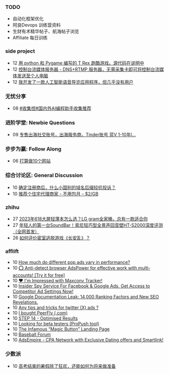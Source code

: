 ### TODO
-  自动化框架优化
-  阿良Devops 训练营资料
-  生财有术精华帖子、航海帖子浏览
-  Affiliate 每日训练

### side project
<!-- sideproject:START -->
-  12 [用 python 和 Pygame 编写的 T Rex 跑酷游戏。源代码在说明中](https://www.youtube.com/watch?v=pZySIXSelCA)
-  12 [控制台流媒体服务器 - DNS+RTMP 服务器，无需采集卡即可将控制台流媒体发送至个人电脑](https://github.com/Aioros/console-streaming-server)
-  12 [我开发了一款人工智能语音导览应用程序，但几乎没有用户](https://www.reddit.com/r/SideProject/comments/18gpp0e/ive_built_an_ai_audio_tour_app_but_have_almost_no/)<!-- sideproject:END -->


### 无忧分享
<!-- ruyo:START -->
-  08 [#收集控#国内外AI编程助手收集推荐](https://51.ruyo.net/18684.html)<!-- ruyo:END -->

### 进阶学堂: Newbie Questions
<!-- advertcn1:START -->
-  09 [专售出海社交账号，出海服务商，Tinder账号 蓝V 1-10年l...](https://www.advertcn.com/thread-115291-1-1.html)<!-- advertcn1:END -->

### 步步为赢: Follow Along
<!-- advertcn2:START -->
-  06 [打算做10个网站](https://www.advertcn.com/thread-115247-1-1.html)<!-- advertcn2:END -->

### 综合讨论区: General Discussion
<!-- advertcn3:START -->
-  10 [确定注册商后，什么小国别的域名后缀较抗投诉？](https://www.advertcn.com/thread-115297-1-1.html)
-  10 [推荐个住宅代理商家 - 不用包月 - $2/GB](https://www.advertcn.com/thread-115295-1-1.html)<!-- advertcn3:END -->


### zhihu
<!-- zhihu:START -->
-  27 [2023年618大屏轻薄本怎么选？LG gram全家桶，总有一款适合你](http://zhuanlan.zhihu.com/p/632641888?utm_campaign=rss&utm_medium=rss&utm_source=rss&utm_content=title)
-  27 [年轻人的第一台SoundBar！索尼轻巧型全景声回音壁HT-S2000深度评测（全网首发）](http://zhuanlan.zhihu.com/p/630990296?utm_campaign=rss&utm_medium=rss&utm_source=rss&utm_content=title)
-  26 [如何评价密室逃脱游戏《长安乱》？](http://www.zhihu.com/question/563950552/answer/3045961312?utm_campaign=rss&utm_medium=rss&utm_source=rss&utm_content=title)<!-- zhihu:END -->

### afflift
<!-- afflift:START -->
-  10 [How much do different pop ads vary in performance?](https://afflift.com/f/threads/how-much-do-different-pop-ads-vary-in-performance.13266/)
-  10 [⭕ Anti-detect browser AdsPower for effective work with multi-accounts! [Try it for free]](https://afflift.com/f/threads/%E2%AD%95-anti-detect-browser-adspower-for-effective-work-with-multi-accounts-try-it-for-free.8805/)
-  10 [❤️ I&#39;m Impressed with Maxconv Tracker!](https://afflift.com/f/threads/%E2%9D%A4%EF%B8%8F-im-impressed-with-maxconv-tracker.13221/)
-  10 [Insider Spy Service For Facebook &amp; Google Ads. Get Access to Competitor Ad Settings Now!](https://afflift.com/f/threads/insider-spy-service-for-facebook-google-ads-get-access-to-competitor-ad-settings-now.13060/)
-  10 [Google Documentation Leak: 14,000 Ranking Factors and New SEO Revelations.](https://afflift.com/f/threads/google-documentation-leak-14-000-ranking-factors-and-new-seo-revelations.13265/)
-  10 [Any tips and tricks for twitter &lpar;X&rpar; ads ?](https://afflift.com/f/threads/any-tips-and-tricks-for-twitter-x-ads.13259/)
-  10 [I bought PeerFly &lpar;.com&rpar;](https://afflift.com/f/threads/i-bought-peerfly-com.12297/)
-  10 [STEP 14 - Optimised Results](https://afflift.com/f/threads/step-14-optimised-results.12325/)
-  10 [Looking for beta testers &lpar;ProPush tool&rpar;](https://afflift.com/f/threads/looking-for-beta-testers-propush-tool.11522/)
-  10 [The Infamous “Magic Button” Landing Page](https://afflift.com/f/threads/the-infamous-%E2%80%9Cmagic-button%E2%80%9D-landing-page.12213/)
-  10 [Baseball Forum](https://afflift.com/f/threads/baseball-forum.13075/)
-  10 [AdsEmpire - CPA Network with Exclusive Dating offers and Smartlink!](https://afflift.com/f/threads/adsempire-cpa-network-with-exclusive-dating-offers-and-smartlink.6820/)<!-- afflift:END -->

### 少数派
<!-- sspai:START -->
-  10 [高考结束的暑假除了狂欢，还能如何为将来做准备](https://sspai.com/post/89473)<!-- sspai:END -->
